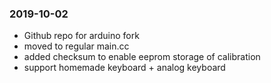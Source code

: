 ### 2019-10-02 
- Github repo for arduino fork
- moved to regular main.cc
- added checksum to enable eeprom storage of calibration
- support homemade keyboard + analog keyboard
